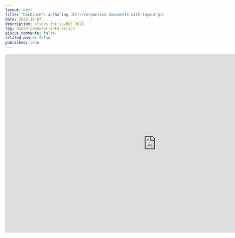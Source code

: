 ```yaml
---
layout: post
title: "DocDancer: authoring ultra-responsive documents with layout generation"
date: 2023-10-07
description: slides for VL/HCC 2023
tag: human-computer-interaction
giscus_comments: false
related_posts: false
published: true
---
```


<iframe src="https://docs.google.com/presentation/d/e/2PACX-1vRod9jlCYSbBdbMx_EipC6ZyZqSpH26lLi7fyUWA0dnbZkTL7dL82DY_9M7CfPOggS1p3Ty3gGD57bb/embed?start=false&loop=false&delayms=3000" frameborder="0" width="960" height="569" allowfullscreen="true" mozallowfullscreen="true" webkitallowfullscreen="true"></iframe>